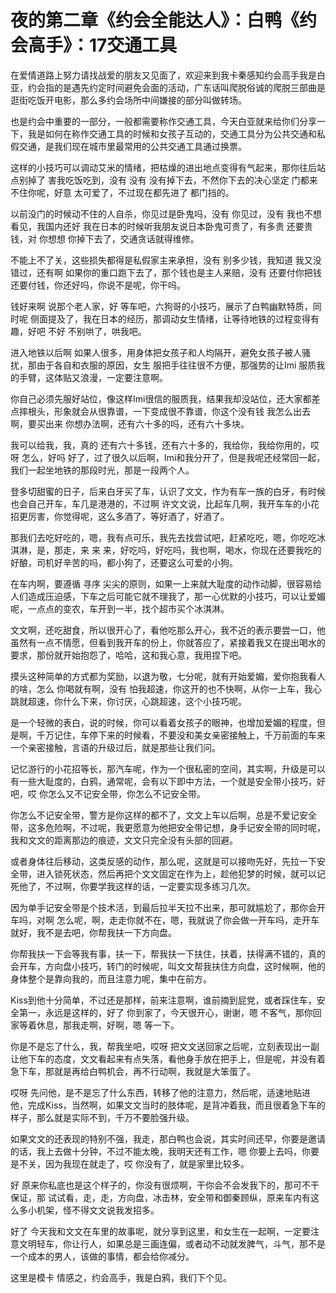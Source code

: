 # 夜的第二章《约会全能达人》：白鸭《约会高手》：17交通工具

在爱情道路上努力请找战爱的朋友又见面了，欢迎来到我卡秦感知约会高手我是白亚，约会指的是遇先约定时间避免会面的活动，广东话叫爬脱俗诚的爬脱三部曲是逛街吃饭开电影，那么多约会场所中间嫌接的部分叫做转场。

也是约会中重要的一部分，一般都需要称作交通工具，今天白亚就来给你们分享一下，我是如何在称作交通工具的时候和女孩子互动的，交通工具分为公共交通和私假交通，是我们现在城市里最常用的公共交通工具通过换票。

这样的小技巧可以调动艾米的情绪，把枯燥的进出地点变得有气起来，那你往后站点别掉了 害我吃饭吃到，没有 没有 没有掉下去，不然你下去的决心坚定 门都来不住你呢，好意 太可爱了，不过现在都先进了 都门挡的。

以前没门的时候动不住的人自杀，你见过是卧鬼吗，没有 你见过，没有 我也不想看见，我国内还好 我在日本的时候听我朋友说日本卧鬼可贵了，有多贵 还要贵钱，对 你想想 你掉下去了，交通贪话就得维修。

不能上不了关，这些损失都得是私假家主来承担，没有 别多少钱，我知道 我又没错过，还有啊 如果你的重口跑下去了，那个钱也是主人来赔，没有 还要付你把钱 还要付钱，你还好吗，你说不是呢，你干吗。

钱好来啊 说那个老人家，好 等车吧，六狗哥的小技巧，展示了白鸭幽默特质，同时呢 侧面提及了，我在日本的经历，那调动女生情绪，让等待地铁的过程变得有趣，好吧 不好 不别哄了，哄我吧。

进入地铁以后啊 如果人很多，用身体把女孩子和人均隔开，避免女孩子被人骚扰，那由于各自和衣服的原因，女生 服把手往往很不方便，那强势的让Imi 服质我的手臂，这体贴又浪漫，一定要注意啊。

你自己必须先服好站位，像这样Imi很信的服质我，结果我却没站位，还大家都差点摔根头，形象就会从很靠谱，一下变成很不靠谱，你这个没有钱 我怎么出去啊，要买出来 你想办法啊，还有六十多的吗，还有六十多块。

我可以给我，我，真的 还有六十多钱，还有六十多的，我给你，我给你用的，哎呀 怎么，好吗 好了，过了很久以后啊，Imi和我分开了，但是我呢还经常回一起，我们一起坐地铁的那段时光，那是一段两个人。

登多切甜蜜的日子，后来白牙买了车，认识了文文，作为有车一族的白牙，有时候也会自己开车，车几是港港的，不过啊 许文文说，比起车几啊，我开车车的小花招更厉害，你觉得呢，这么多酒了，等好酒了，好酒了。

那我们去吃好吃的，嗯，我有点可乐，我先去找尝试吧，赶紧吃吃，嗯，你吃吃冰淇淋，是，那走，来 来 来，好吃吗，好吃吗，我也啊，喝水，你现在还要我吃的好酿，司机好辛苦的吗，都小狗了，还要这么可爱的小狗。

在车内啊，要遵循 寻序 尖尖的原则，如果一上来就大耻度的动作动脚，很容易给人们造成压迫感，下车之后可能它就不理我了，那一心优默的小技巧，可以让爱媚呢，一点点的变农，车开到一半，找个超市买个冰淇淋。

文文啊，还吃甜食，所以很开心了，看他吃那么开心，我不近的表示要尝一口，他虽然有一点不情愿，但看到我开车的份上，你就答应了，紧接着我又在提出喝水的要求，那份就开始抱怨了，哈哈，这和我心意，我用捏下吧。

摸头这种简单的方式都为奖励，以退为敬，七分呢，就有开始爱媚，爱你抱我看人的啥，怎么 你喝就有啊，没有 怕我超速，你这开的也不快啊，从你一上车，我心跳就超速，你什么下来，你讨厌，心跳超速，这个小技巧呢。

是一个轻微的表白，说的时候，你可以看着女孩子的眼神，也增加爱媚的程度，但是啊，千万记住，车停下来的时候看，不要没和美女亲密接触上，千万前面的车来一个亲密接触，言语的升级过后，就是那些让我们问。

记忆游行的小花招等长，那汽车呢，作为一个很私密的空间，其实啊，升级是可以有一些大耻度的，白鸦，通常呢，会有以下即中方法，一个就是安全带小技巧，好吧，哎 你怎么又不记安全带，你怎么不记安全带。

你怎么不记安全带，警方是你这样的都不了，文文上车以后啊，总是不爱记安全带，这多危险啊，不过呢，我更愿意为他把安全带记想，身手记安全带的同时呢，我和文文的距离那边的痕迹，文文只完全没有头部的回避。

或者身体往后移动，这类反感的动作，那么呢，这就是可以接吻先好，先拉一下安全带，进入锁死状态，然后再把个文文固定在作为上，趁他犯梦的时候，就可以记死他了，不过啊，你要学我这样的话，一定要实现多练习几次。

因为单手记安全带是个技术活，到最后拉半天拉不出来，那可就尴尬了，那你会开车吗，对啊 怎么呢，啊，走走你就不在，嗯，我就说了你会做一开车吗，走开车就好，我不是去吧，你帮我扶一下方向盘。

你帮我扶一下会等我有事，扶一下，帮我扶一下扶住，扶着，扶得满不错的，真的会开车，方向盘小技巧，转门的时候呢，叫文文帮我扶住方向盘，这时候啊，他的身体整个是靠向我的，而且注意力呢，集中在前方。

Kiss到他十分简单，不过还是那样，前来注意啊，谁前摘到屁党，或者踩住车，安全第一，永远是这样的，好了 你到家了，今天很开心，谢谢，嗯 不客气，那你回家等着休息，那我走啊，好啊，嗯 等一下。

你是不是忘了什么，我，帮我坐吧，哎呀 把文文送回家之后呢，立刻表现出一副让他下车的态度，文文看起来有点失落，看他身手放在把手上，但是呢，并没有着急下车，那就是再给白鸭机会，再不行动啊，我就是大笨蛋了。

哎呀 先问他，是不是忘了什么东西，转移了他的注意力，然后呢，适速地贴进他，完成Kiss，当然啊，如果文文当时的肢体呢，是背冲着我，而且很着急下车的样子，那么就是实际不到，千万不要脸强升级。

如果文文的还表现的特别不强，我走，那白鸭也会说，其实时间还早，你要是邀请的话，我上去做十分钟，不过不能太晚，我明天还有工作，嗯 你要上去吗，你要是不关，因为我现在就走了，哎 你没有了，就是家里比较多。

好 原来你私底也是这个样子的，你没有很烦啊，干你会不会发我下的，那可不干保证，那 试试看，走，走，方向盘，冰击林，安全带和御秦顾纵，原来车内有这么多小机架，怪不得文文说我发招多。

好了 今天我和文文在车里的故事呢，就分享到这里，和女生在一起啊，一定要注意文明轻车，你让行人，如果总是三画连偏，或者动不动就发脾气，斗气，那不是一个成本的男人，该做的事情，都会给你减分。

这里是模卡 情感之，约会高手，我是白鸦，我们下个见。